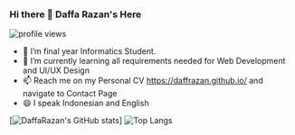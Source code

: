### Hi there 👋 Daffa Razan's Here

![profile views](https://komarev.com/ghpvc/?username=DaffRazan)

- 🔭 I’m final year Informatics Student.
- 🌱 I’m currently learning all requirements needed for Web Development and UI/UX Design
- 📫 Reach me on my Personal CV https://daffrazan.github.io/ and navigate to Contact Page
- 😄 I speak Indonesian and English 

[![DaffaRazan's GitHub stats](https://github-readme-stats.vercel.app/api?username=DaffRazan&show_icons=true&theme=dark)]
![Top Langs](https://github-readme-stats.vercel.app/api/top-langs/?username=DaffRazan&theme=radical)

